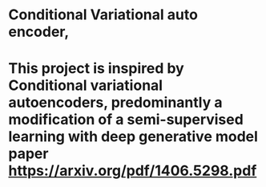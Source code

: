 # Conditional Variational auto encoder,

# This project is inspired by Conditional variational autoencoders, predominantly a modification of a semi-supervised learning with deep generative model paper https://arxiv.org/pdf/1406.5298.pdf
